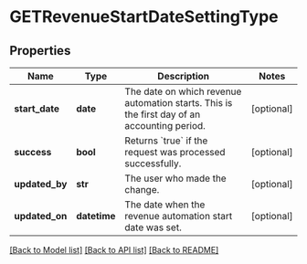 # GETRevenueStartDateSettingType

## Properties
Name | Type | Description | Notes
------------ | ------------- | ------------- | -------------
**start_date** | **date** | The date on which revenue automation starts. This is the first day of an accounting period.  | [optional] 
**success** | **bool** | Returns &#x60;true&#x60; if the request was processed successfully.  | [optional] 
**updated_by** | **str** | The user who made the change.  | [optional] 
**updated_on** | **datetime** | The date when the revenue automation start date was set.  | [optional] 

[[Back to Model list]](../README.md#documentation-for-models) [[Back to API list]](../README.md#documentation-for-api-endpoints) [[Back to README]](../README.md)


